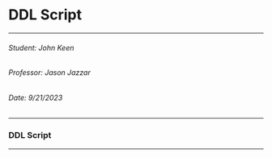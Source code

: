 # DDL Script

---
###### Student: John Keen
###### Professor: Jason Jazzar
###### Date: 9/21/2023

---
### DDL Script

---
